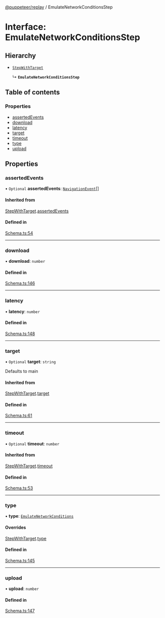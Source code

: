 [@puppeteer/replay](../README.md) / EmulateNetworkConditionsStep

# Interface: EmulateNetworkConditionsStep

## Hierarchy

- [`StepWithTarget`](Schema.StepWithTarget.md)

  ↳ **`EmulateNetworkConditionsStep`**

## Table of contents

### Properties

- [assertedEvents](EmulateNetworkConditionsStep.md#assertedevents)
- [download](EmulateNetworkConditionsStep.md#download)
- [latency](EmulateNetworkConditionsStep.md#latency)
- [target](EmulateNetworkConditionsStep.md#target)
- [timeout](EmulateNetworkConditionsStep.md#timeout)
- [type](EmulateNetworkConditionsStep.md#type)
- [upload](EmulateNetworkConditionsStep.md#upload)

## Properties

### assertedEvents

• `Optional` **assertedEvents**: [`NavigationEvent`](Schema.NavigationEvent.md)[]

#### Inherited from

[StepWithTarget](Schema.StepWithTarget.md).[assertedEvents](Schema.StepWithTarget.md#assertedevents)

#### Defined in

[Schema.ts:54](https://github.com/puppeteer/replay/blob/main/src/Schema.ts#L54)

---

### download

• **download**: `number`

#### Defined in

[Schema.ts:146](https://github.com/puppeteer/replay/blob/main/src/Schema.ts#L146)

---

### latency

• **latency**: `number`

#### Defined in

[Schema.ts:148](https://github.com/puppeteer/replay/blob/main/src/Schema.ts#L148)

---

### target

• `Optional` **target**: `string`

Defaults to main

#### Inherited from

[StepWithTarget](Schema.StepWithTarget.md).[target](Schema.StepWithTarget.md#target)

#### Defined in

[Schema.ts:61](https://github.com/puppeteer/replay/blob/main/src/Schema.ts#L61)

---

### timeout

• `Optional` **timeout**: `number`

#### Inherited from

[StepWithTarget](Schema.StepWithTarget.md).[timeout](Schema.StepWithTarget.md#timeout)

#### Defined in

[Schema.ts:53](https://github.com/puppeteer/replay/blob/main/src/Schema.ts#L53)

---

### type

• **type**: [`EmulateNetworkConditions`](../enums/Schema.StepType.md#emulatenetworkconditions)

#### Overrides

[StepWithTarget](Schema.StepWithTarget.md).[type](Schema.StepWithTarget.md#type)

#### Defined in

[Schema.ts:145](https://github.com/puppeteer/replay/blob/main/src/Schema.ts#L145)

---

### upload

• **upload**: `number`

#### Defined in

[Schema.ts:147](https://github.com/puppeteer/replay/blob/main/src/Schema.ts#L147)
